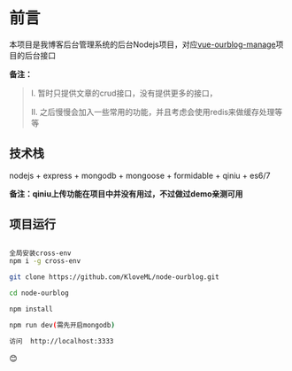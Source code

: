 # 前言

本项目是我博客后台管理系统的后台Nodejs项目，对应[vue-ourblog-manage](https://github.com/KloveML/vue-ourblog-manage.git)项目的后台接口

**备注：**
>I. 暂时只提供文章的crud接口，没有提供更多的接口，
>
>II. 之后慢慢会加入一些常用的功能，并且考虑会使用redis来做缓存处理等等


## 技术栈

nodejs + express + mongodb + mongoose + formidable + qiniu + es6/7

**备注：qiniu上传功能在项目中并没有用过，不过做过demo亲测可用**

## 项目运行
```bash

全局安装cross-env
npm i -g cross-env

git clone https://github.com/KloveML/node-ourblog.git

cd node-ourblog

npm install

npm run dev(需先开启mongodb)

访问  http://localhost:3333

```

:blush:
